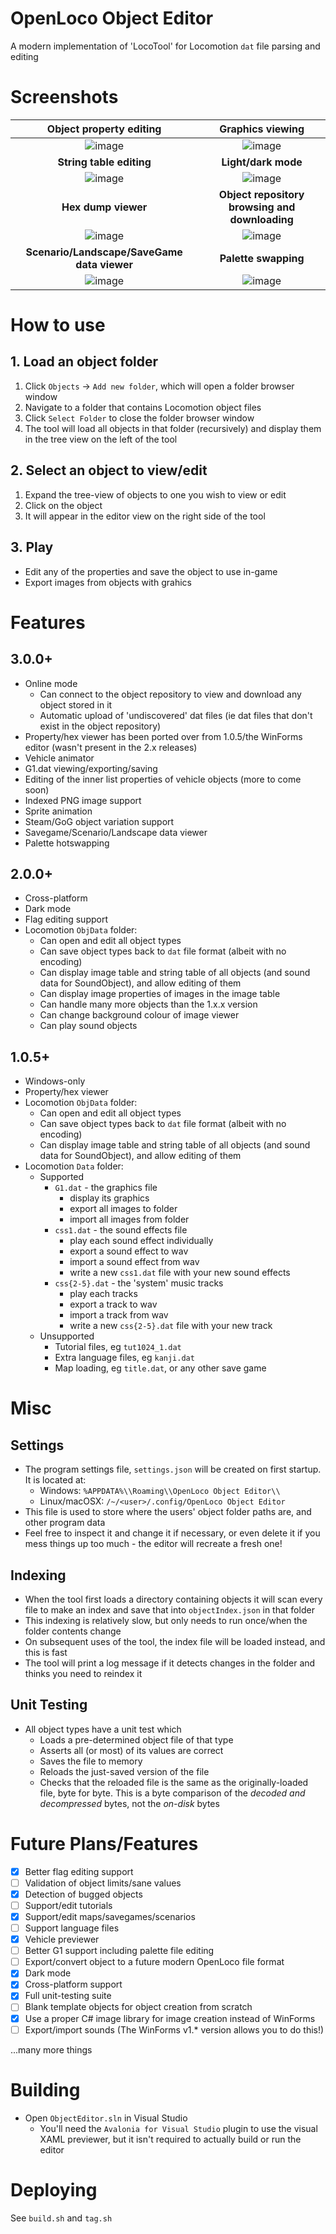 # OpenLoco Object Editor
A modern implementation of 'LocoTool' for Locomotion `dat` file parsing and editing

# Screenshots

| **Object property editing** | **Graphics viewing** |
|:-----:|:-----:|
| ![image](https://github.com/user-attachments/assets/1adb4be5-cc8e-46a0-9174-83e0634c2ad2) | ![image](https://github.com/user-attachments/assets/bb0aec69-c3ba-4edf-aba0-1861d99077a2) |
| **String table editing** | **Light/dark mode** |
| ![image](https://github.com/user-attachments/assets/dd97a5cd-5208-4c0c-8215-e3692bfbe90e) | ![image](https://github.com/user-attachments/assets/3c7cc173-a001-47e4-8ab7-34ca80b2307a) |
| **Hex dump viewer** | **Object repository browsing and downloading** |
| ![image](https://github.com/user-attachments/assets/d2794946-acc4-4cbb-a6d0-275cd6776ec1) | ![image](https://github.com/user-attachments/assets/98c37f5f-1325-4795-9729-2f1c8e1d4ce7) |
| **Scenario/Landscape/SaveGame data viewer** | **Palette swapping** |
| ![image](https://github.com/user-attachments/assets/6bffd1e1-fc74-4979-9b0f-ce3c23c74e0e) | ![image](https://github.com/user-attachments/assets/baef3750-91d8-46ef-bb64-e8d8cd8004b2) |


# How to use

## 1. Load an object folder
1. Click `Objects` -> `Add new folder`, which will open a folder browser window
2. Navigate to a folder that contains Locomotion object files
3. Click `Select Folder` to close the folder browser window
4. The tool will load all objects in that folder (recursively) and display them in the tree view on the left of the tool

## 2. Select an object to view/edit
1. Expand the tree-view of objects to one you wish to view or edit
2. Click on the object
3. It will appear in the editor view on the right side of the tool

## 3. Play
* Edit any of the properties and save the object to use in-game
* Export images from objects with grahics

# Features

## 3.0.0+
- Online mode
  - Can connect to the object repository to view and download any object stored in it
  - Automatic upload of 'undiscovered' dat files (ie dat files that don't exist in the object repository)
- Property/hex viewer has been ported over from 1.0.5/the WinForms editor (wasn't present in the 2.x releases)
- Vehicle animator
- G1.dat viewing/exporting/saving
- Editing of the inner list properties of vehicle objects (more to come soon)
- Indexed PNG image support
- Sprite animation
- Steam/GoG object variation support
- Savegame/Scenario/Landscape data viewer
- Palette hotswapping

## 2.0.0+

- Cross-platform
- Dark mode
- Flag editing support
- Locomotion `ObjData` folder:
  - Can open and edit all object types
  - Can save object types back to `dat` file format (albeit with no encoding)
  - Can display image table and string table of all objects (and sound data for SoundObject), and allow editing of them
  - Can display image properties of images in the image table
  - Can handle many more objects than the 1.x.x version
  - Can change background colour of image viewer
  - Can play sound objects

## 1.0.5+

- Windows-only
- Property/hex viewer
- Locomotion `ObjData` folder:
  - Can open and edit all object types
  - Can save object types back to `dat` file format (albeit with no encoding)
  - Can display image table and string table of all objects (and sound data for SoundObject), and allow editing of them
- Locomotion `Data` folder:
  - Supported
    - `G1.dat` - the graphics file
      - display its graphics
      - export all images to folder
      - import all images from folder
    - `css1.dat` - the sound effects file
      - play each sound effect individually
      - export a sound effect to wav
      - import a sound effect from wav
      - write a new `css1.dat` file with your new sound effects
    - `css{2-5}.dat` - the 'system' music tracks
      - play each tracks
      - export a track to wav
      - import a track from wav
      - write a new `css{2-5}.dat` file with your new track
  - Unsupported
    - Tutorial files, eg `tut1024_1.dat`
    - Extra language files, eg `kanji.dat`
    - Map loading, eg `title.dat`, or any other save game

# Misc

## Settings
- The program settings file, `settings.json` will be created on first startup. It is located at:
  - Windows: `%APPDATA%\\Roaming\\OpenLoco Object Editor\\`
  - Linux/macOSX: `/~/<user>/.config/OpenLoco Object Editor`
- This file is used to store where the users' object folder paths are, and other program data
- Feel free to inspect it and change it if necessary, or even delete it if you mess things up too much - the editor will recreate a fresh one!

## Indexing
- When the tool first loads a directory containing objects it will scan every file to make an index and save that into `objectIndex.json` in that folder
- This indexing is relatively slow, but only needs to run once/when the folder contents change
- On subsequent uses of the tool, the index file will be loaded instead, and this is fast
- The tool will print a log message if it detects changes in the folder and thinks you need to reindex it

## Unit Testing
- All object types have a unit test which
  - Loads a pre-determined object file of that type
  - Asserts all (or most) of its values are correct
  - Saves the file to memory
  - Reloads the just-saved version of the file
  - Checks that the reloaded file is the same as the originally-loaded file, byte for byte. This is a byte comparison of the *decoded and decompressed* bytes, not the *on-disk* bytes

# Future Plans/Features
- [x] Better flag editing support
- [ ] Validation of object limits/sane values
- [x] Detection of bugged objects
- [ ] Support/edit tutorials
- [x] Support/edit maps/savegames/scenarios
- [ ] Support language files
- [x] Vehicle previewer
- [ ] Better G1 support including palette file editing
- [ ] Export/convert object to a future modern OpenLoco file format
- [x] Dark mode
- [x] Cross-platform support
- [x] Full unit-testing suite
- [ ] Blank template objects for object creation from scratch
- [x] Use a proper C# image library for image creation instead of WinForms
- [ ] Export/import sounds (The WinForms v1.* version allows you to do this!)

...many more things

# Building
- Open `ObjectEditor.sln` in Visual Studio
  - You'll need the `Avalonia for Visual Studio` plugin to use the visual XAML previewer, but it isn't required to actually build or run the editor

# Deploying
See `build.sh` and `tag.sh`
